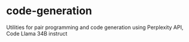 # code-generation
Utilities for pair programming and code generation using Perplexity API, Code Llama 34B instruct 
